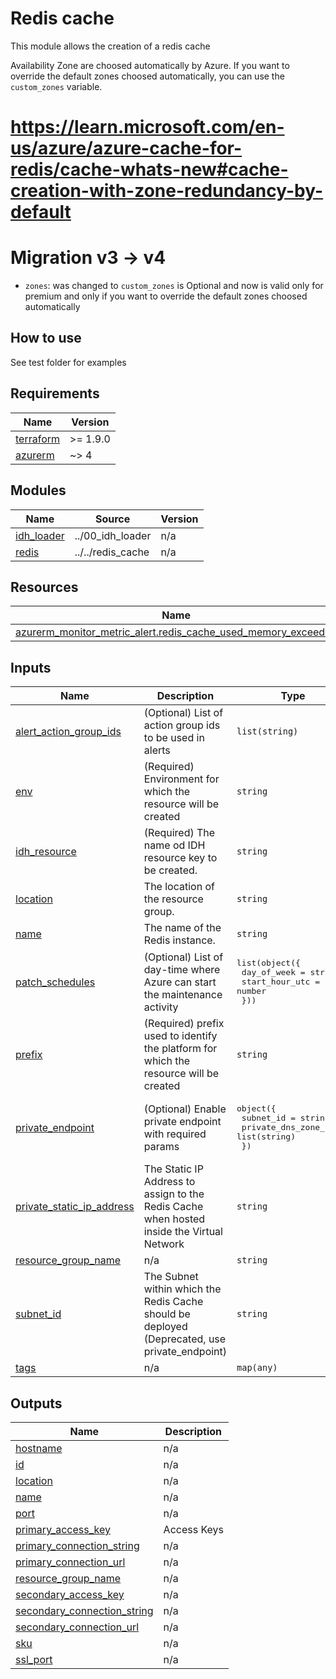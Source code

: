 # Redis cache

This module allows the creation of a redis cache

Availability Zone are choosed automatically by Azure. If you want to override the default zones choosed automatically, you can use the `custom_zones` variable.
# https://learn.microsoft.com/en-us/azure/azure-cache-for-redis/cache-whats-new#cache-creation-with-zone-redundancy-by-default

# Migration v3 -> v4

* `zones`: was changed to `custom_zones` is Optional and now is valid only for premium and only if you want to override the default zones choosed automatically

## How to use

See test folder for examples

<!-- markdownlint-disable -->
<!-- BEGIN_TF_DOCS -->
## Requirements

| Name | Version |
|------|---------|
| <a name="requirement_terraform"></a> [terraform](#requirement\_terraform) | >= 1.9.0 |
| <a name="requirement_azurerm"></a> [azurerm](#requirement\_azurerm) | ~> 4 |

## Modules

| Name | Source | Version |
|------|--------|---------|
| <a name="module_idh_loader"></a> [idh\_loader](#module\_idh\_loader) | ../00_idh_loader | n/a |
| <a name="module_redis"></a> [redis](#module\_redis) | ../../redis_cache | n/a |

## Resources

| Name | Type |
|------|------|
| [azurerm_monitor_metric_alert.redis_cache_used_memory_exceeded](https://registry.terraform.io/providers/hashicorp/azurerm/latest/docs/resources/monitor_metric_alert) | resource |

## Inputs

| Name | Description | Type | Default | Required |
|------|-------------|------|---------|:--------:|
| <a name="input_alert_action_group_ids"></a> [alert\_action\_group\_ids](#input\_alert\_action\_group\_ids) | (Optional) List of action group ids to be used in alerts | `list(string)` | `[]` | no |
| <a name="input_env"></a> [env](#input\_env) | (Required) Environment for which the resource will be created | `string` | n/a | yes |
| <a name="input_idh_resource"></a> [idh\_resource](#input\_idh\_resource) | (Required) The name od IDH resource key to be created. | `string` | n/a | yes |
| <a name="input_location"></a> [location](#input\_location) | The location of the resource group. | `string` | n/a | yes |
| <a name="input_name"></a> [name](#input\_name) | The name of the Redis instance. | `string` | n/a | yes |
| <a name="input_patch_schedules"></a> [patch\_schedules](#input\_patch\_schedules) | (Optional) List of day-time where Azure can start the maintenance activity | <pre>list(object({<br/>    day_of_week    = string<br/>    start_hour_utc = number<br/>  }))</pre> | `null` | no |
| <a name="input_prefix"></a> [prefix](#input\_prefix) | (Required) prefix used to identify the platform for which the resource will be created | `string` | n/a | yes |
| <a name="input_private_endpoint"></a> [private\_endpoint](#input\_private\_endpoint) | (Optional) Enable private endpoint with required params | <pre>object({<br/>    subnet_id            = string<br/>    private_dns_zone_ids = list(string)<br/>  })</pre> | `null` | no |
| <a name="input_private_static_ip_address"></a> [private\_static\_ip\_address](#input\_private\_static\_ip\_address) | The Static IP Address to assign to the Redis Cache when hosted inside the Virtual Network | `string` | `null` | no |
| <a name="input_resource_group_name"></a> [resource\_group\_name](#input\_resource\_group\_name) | n/a | `string` | n/a | yes |
| <a name="input_subnet_id"></a> [subnet\_id](#input\_subnet\_id) | The Subnet within which the Redis Cache should be deployed (Deprecated, use private\_endpoint) | `string` | `null` | no |
| <a name="input_tags"></a> [tags](#input\_tags) | n/a | `map(any)` | n/a | yes |

## Outputs

| Name | Description |
|------|-------------|
| <a name="output_hostname"></a> [hostname](#output\_hostname) | n/a |
| <a name="output_id"></a> [id](#output\_id) | n/a |
| <a name="output_location"></a> [location](#output\_location) | n/a |
| <a name="output_name"></a> [name](#output\_name) | n/a |
| <a name="output_port"></a> [port](#output\_port) | n/a |
| <a name="output_primary_access_key"></a> [primary\_access\_key](#output\_primary\_access\_key) | Access Keys |
| <a name="output_primary_connection_string"></a> [primary\_connection\_string](#output\_primary\_connection\_string) | n/a |
| <a name="output_primary_connection_url"></a> [primary\_connection\_url](#output\_primary\_connection\_url) | n/a |
| <a name="output_resource_group_name"></a> [resource\_group\_name](#output\_resource\_group\_name) | n/a |
| <a name="output_secondary_access_key"></a> [secondary\_access\_key](#output\_secondary\_access\_key) | n/a |
| <a name="output_secondary_connection_string"></a> [secondary\_connection\_string](#output\_secondary\_connection\_string) | n/a |
| <a name="output_secondary_connection_url"></a> [secondary\_connection\_url](#output\_secondary\_connection\_url) | n/a |
| <a name="output_sku"></a> [sku](#output\_sku) | n/a |
| <a name="output_ssl_port"></a> [ssl\_port](#output\_ssl\_port) | n/a |
<!-- END_TF_DOCS -->
